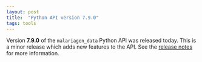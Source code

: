 ```yaml
---
layout: post
title:  "Python API version 7.9.0"
tags: tools
---
```


Version <strong>7.9.0</strong> of the `malariagen_data` Python API was
released today. This is a minor release which adds new features to the
API. See the [release
notes](https://github.com/malariagen/malariagen-data-python/releases/tag/v7.9.0)
for more information.
